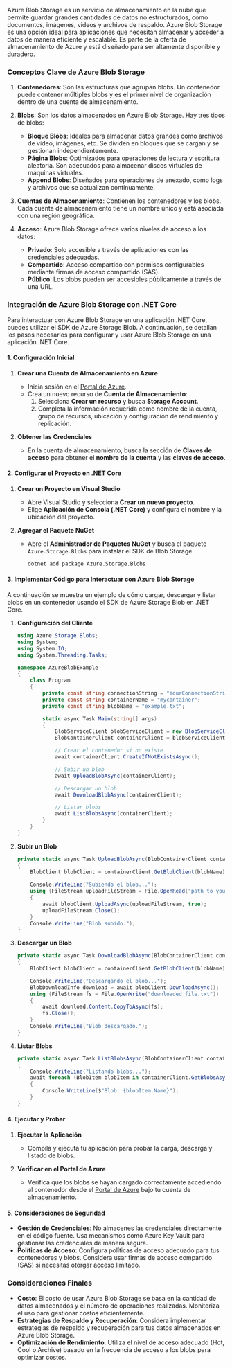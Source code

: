 Azure Blob Storage es un servicio de almacenamiento en la nube que permite guardar grandes cantidades de datos no estructurados, como documentos, imágenes, videos y archivos de respaldo. Azure Blob Storage es una opción ideal para aplicaciones que necesitan almacenar y acceder a datos de manera eficiente y escalable. Es parte de la oferta de almacenamiento de Azure y está diseñado para ser altamente disponible y duradero.

### Conceptos Clave de Azure Blob Storage

1. **Contenedores**: Son las estructuras que agrupan blobs. Un contenedor puede contener múltiples blobs y es el primer nivel de organización dentro de una cuenta de almacenamiento.
2. **Blobs**: Son los datos almacenados en Azure Blob Storage. Hay tres tipos de blobs:
   - **Bloque Blobs**: Ideales para almacenar datos grandes como archivos de video, imágenes, etc. Se dividen en bloques que se cargan y se gestionan independientemente.
   - **Página Blobs**: Optimizados para operaciones de lectura y escritura aleatoria. Son adecuados para almacenar discos virtuales de máquinas virtuales.
   - **Append Blobs**: Diseñados para operaciones de anexado, como logs y archivos que se actualizan continuamente.

3. **Cuentas de Almacenamiento**: Contienen los contenedores y los blobs. Cada cuenta de almacenamiento tiene un nombre único y está asociada con una región geográfica.

4. **Acceso**: Azure Blob Storage ofrece varios niveles de acceso a los datos:
   - **Privado**: Solo accesible a través de aplicaciones con las credenciales adecuadas.
   - **Compartido**: Acceso compartido con permisos configurables mediante firmas de acceso compartido (SAS).
   - **Público**: Los blobs pueden ser accesibles públicamente a través de una URL.

### Integración de Azure Blob Storage con .NET Core

Para interactuar con Azure Blob Storage en una aplicación .NET Core, puedes utilizar el SDK de Azure Storage Blob. A continuación, se detallan los pasos necesarios para configurar y usar Azure Blob Storage en una aplicación .NET Core.

#### 1. Configuración Inicial

1. **Crear una Cuenta de Almacenamiento en Azure**

   - Inicia sesión en el [Portal de Azure](https://portal.azure.com/).
   - Crea un nuevo recurso de **Cuenta de Almacenamiento**:
     1. Selecciona **Crear un recurso** y busca **Storage Account**.
     2. Completa la información requerida como nombre de la cuenta, grupo de recursos, ubicación y configuración de rendimiento y replicación.

2. **Obtener las Credenciales**

   - En la cuenta de almacenamiento, busca la sección de **Claves de acceso** para obtener el **nombre de la cuenta** y las **claves de acceso**.

#### 2. Configurar el Proyecto en .NET Core

1. **Crear un Proyecto en Visual Studio**

   - Abre Visual Studio y selecciona **Crear un nuevo proyecto**.
   - Elige **Aplicación de Consola (.NET Core)** y configura el nombre y la ubicación del proyecto.

2. **Agregar el Paquete NuGet**

   - Abre el **Administrador de Paquetes NuGet** y busca el paquete `Azure.Storage.Blobs` para instalar el SDK de Blob Storage.

     ```bash
     dotnet add package Azure.Storage.Blobs
     ```

#### 3. Implementar Código para Interactuar con Azure Blob Storage

A continuación se muestra un ejemplo de cómo cargar, descargar y listar blobs en un contenedor usando el SDK de Azure Storage Blob en .NET Core.

1. **Configuración del Cliente**

   ```csharp
   using Azure.Storage.Blobs;
   using System;
   using System.IO;
   using System.Threading.Tasks;

   namespace AzureBlobExample
   {
       class Program
       {
           private const string connectionString = "YourConnectionString";
           private const string containerName = "mycontainer";
           private const string blobName = "example.txt";

           static async Task Main(string[] args)
           {
               BlobServiceClient blobServiceClient = new BlobServiceClient(connectionString);
               BlobContainerClient containerClient = blobServiceClient.GetBlobContainerClient(containerName);

               // Crear el contenedor si no existe
               await containerClient.CreateIfNotExistsAsync();

               // Subir un blob
               await UploadBlobAsync(containerClient);

               // Descargar un blob
               await DownloadBlobAsync(containerClient);

               // Listar blobs
               await ListBlobsAsync(containerClient);
           }
       }
   }
   ```

2. **Subir un Blob**

   ```csharp
   private static async Task UploadBlobAsync(BlobContainerClient containerClient)
   {
       BlobClient blobClient = containerClient.GetBlobClient(blobName);
       
       Console.WriteLine("Subiendo el blob...");
       using (FileStream uploadFileStream = File.OpenRead("path_to_your_file.txt"))
       {
           await blobClient.UploadAsync(uploadFileStream, true);
           uploadFileStream.Close();
       }
       Console.WriteLine("Blob subido.");
   }
   ```

3. **Descargar un Blob**

   ```csharp
   private static async Task DownloadBlobAsync(BlobContainerClient containerClient)
   {
       BlobClient blobClient = containerClient.GetBlobClient(blobName);

       Console.WriteLine("Descargando el blob...");
       BlobDownloadInfo download = await blobClient.DownloadAsync();
       using (FileStream fs = File.OpenWrite("downloaded_file.txt"))
       {
           await download.Content.CopyToAsync(fs);
           fs.Close();
       }
       Console.WriteLine("Blob descargado.");
   }
   ```

4. **Listar Blobs**

   ```csharp
   private static async Task ListBlobsAsync(BlobContainerClient containerClient)
   {
       Console.WriteLine("Listando blobs...");
       await foreach (BlobItem blobItem in containerClient.GetBlobsAsync())
       {
           Console.WriteLine($"Blob: {blobItem.Name}");
       }
   }
   ```

#### 4. Ejecutar y Probar

1. **Ejecutar la Aplicación**

   - Compila y ejecuta tu aplicación para probar la carga, descarga y listado de blobs.

2. **Verificar en el Portal de Azure**

   - Verifica que los blobs se hayan cargado correctamente accediendo al contenedor desde el [Portal de Azure](https://portal.azure.com/) bajo tu cuenta de almacenamiento.

#### 5. Consideraciones de Seguridad

- **Gestión de Credenciales**: No almacenes las credenciales directamente en el código fuente. Usa mecanismos como Azure Key Vault para gestionar las credenciales de manera segura.
- **Políticas de Acceso**: Configura políticas de acceso adecuado para tus contenedores y blobs. Considera usar firmas de acceso compartido (SAS) si necesitas otorgar acceso limitado.

### Consideraciones Finales

- **Costo**: El costo de usar Azure Blob Storage se basa en la cantidad de datos almacenados y el número de operaciones realizadas. Monitoriza el uso para gestionar costos eficientemente.
- **Estrategias de Respaldo y Recuperación**: Considera implementar estrategias de respaldo y recuperación para tus datos almacenados en Azure Blob Storage.
- **Optimización de Rendimiento**: Utiliza el nivel de acceso adecuado (Hot, Cool o Archive) basado en la frecuencia de acceso a los blobs para optimizar costos.
